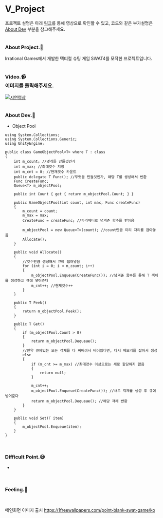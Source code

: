 # V_Project
프로젝트 설명은 아래 [링크](#1)를 통해 영상으로 확인할 수 있고, 코드와 같은 부가설명은 [About Dev](#2) 부분을 참고해주세요.<br>
<br>

### About Project.:two_men_holding_hands:
Irrational Games에서 개발한 택티컬 슈팅 게임 SWAT4를 모작한 프로젝트입니다.<br>
<br>

### Video.:video_camera: <div id="1">이미지를 클릭해주세요.</div>
[![시연영상](https://img.youtube.com/vi/TNQ0OKnjaWw/0.jpg)](https://www.youtube.com/watch?v=TNQ0OKnjaWw)
<br>
<br>

### About Dev.:nut_and_bolt: <div id="2"></div>
* Object Pool

```
using System.Collections;
using System.Collections.Generic;
using UnityEngine;

public class GameObjectPool<T> where T : class
{
    int m_count; //몇개를 만들것인가
    int m_max; //최대갯수 지정
    int m_cnt = 0; //현재갯수 카운트
    public delegate T Func(); //무엇을 만들것인가, 해당 T를 생성해서 반환
    Func CreateFunc;
    Queue<T> m_objectPool;

    public int Count { get { return m_objectPool.Count; } }

    public GameObjectPool(int count, int max, Func createFunc)
    {
        m_count = count;
        m_max = max;
        CreateFunc = createFunc; //파라메터로 넘겨준 함수를 받아옴

        m_objectPool = new Queue<T>(count); //count만큼 미리 자리를 잡아놓음
        Allocate();
    }

    public void Allocate()
    {
        //갯수만큼 생성해서 큐에 집어넣음
        for (int i = 0; i < m_count; i++)
        {
            m_objectPool.Enqueue(CreateFunc()); //넘겨준 함수를 통해 T 객체를 생성하고 큐에 넣어준다
            m_cnt++; //현재갯수++
        }
    }

    public T Peek()
    {
        return m_objectPool.Peek();
    }

    public T Get()
    {
        if (m_objectPool.Count > 0)
        {
            return m_objectPool.Dequeue();
        }
        //만약 큐에있는 모든 객체를 다 써버려서 비어있다면, 다시 메모리를 잡아서 생성
        else
        {
            if (m_cnt >= m_max) //최대갯수 이상으로는 새로 할당하지 않음
            {
                return null;
            }

            m_cnt++;
            m_objectPool.Enqueue(CreateFunc()); //새로 객체를 생성 후 큐에 넣어준다
            return m_objectPool.Dequeue(); //해당 객체 반환
        }
    }

    public void Set(T item)
    {
        m_objectPool.Enqueue(item);
    }
}
```
<br>


### Difficult Point.:sweat_smile:
* 
<br>

### Feeling.:pencil:

<br>



메인화면 이미지 출처 https://1freewallpapers.com/point-blank-swat-game/ko

